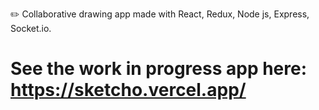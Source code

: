 ✏️ Collaborative drawing app made with React, Redux, Node js, Express, Socket.io.

# See the work in progress app here: https://sketcho.vercel.app/ 
